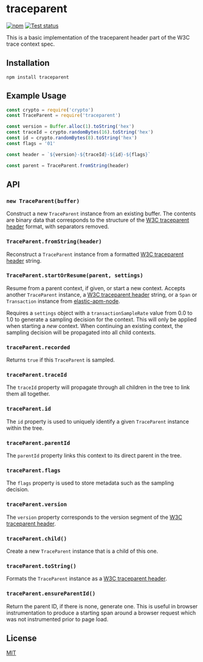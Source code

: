 # traceparent

[![npm](https://img.shields.io/npm/v/traceparent.svg)](https://www.npmjs.com/package/traceparent)
[![Test status](https://github.com/elastic/node-traceparent/workflows/Test/badge.svg)](https://github.com/elastic/node-traceparent/actions)

This is a basic implementation of the traceparent header part of the W3C trace context spec.

## Installation

```
npm install traceparent
```

## Example Usage

```js
const crypto = require('crypto')
const TraceParent = require('traceparent')

const version = Buffer.alloc(1).toString('hex')
const traceId = crypto.randomBytes(16).toString('hex')
const id = crypto.randomBytes(8).toString('hex')
const flags = '01'

const header = `${version}-${traceId}-${id}-${flags}`

const parent = TraceParent.fromString(header)
```

## API

### `new TraceParent(buffer)`

Construct a new `TraceParent` instance from an existing buffer. The contents are binary data that corresponds to the structure of the [W3C traceparent header][traceparent] format, with separators removed.

### `TraceParent.fromString(header)`

Reconstruct a `TraceParent` instance from a formatted [W3C traceparent header][traceparent] string.

### `TraceParent.startOrResume(parent, settings)`

Resume from a parent context, if given, or start a new context. Accepts another `TraceParent` instance, a [W3C traceparent header][traceparent] string, or a `Span` or `Transaction` instance from [elastic-apm-node](http://npmjs.org/package/elastic-apm-node).

Requires a `settings` object with a `transactionSampleRate` value from 0.0 to 1.0 to generate a sampling decision for the context. This will only be applied when starting a _new_ context. When continuing an existing context, the sampling decision will be propagated into all child contexts.

### `traceParent.recorded`

Returns `true` if this `TraceParent` is sampled.

### `traceParent.traceId`

The `traceId` property will propagate through all children in the tree to link them all together.

### `traceParent.id`

The `id` property is used to uniquely identify a given `TraceParent` instance within the tree.

### `traceParent.parentId`

The `parentId` property links this context to its direct parent in the tree.

### `traceParent.flags`

The `flags` property is used to store metadata such as the sampling decision.

### `traceParent.version`

The `version` property corresponds to the version segment of the [W3C traceparent header][traceparent].

### `traceParent.child()`

Create a new `TraceParent` instance that is a child of this one.

### `traceParent.toString()`

Formats the `TraceParent` instance as a [W3C traceparent header][traceparent].

### `traceParent.ensureParentId()`

Return the parent ID, if there is none, generate one. This is useful in browser instrumentation to produce a starting span around a browser request which was not instrumented prior to page load.

## License

[MIT](LICENSE)

[traceparent]: https://github.com/w3c/trace-context/blob/master/spec/20-http_header_format.md
